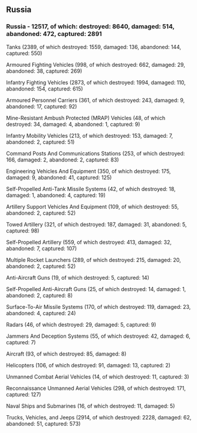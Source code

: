 
 
 ## Russia
 
 ### Russia - 12517, of which: destroyed: 8640, damaged: 514, abandoned: 472, captured: 2891

 

 

 Tanks (2389, of which destroyed: 1559, damaged: 136, abandoned: 144, captured: 550)

 Armoured Fighting Vehicles (998, of which destroyed: 662, damaged: 29, abandoned: 38, captured: 269)

 Infantry Fighting Vehicles (2873, of which destroyed: 1994, damaged: 110, abandoned: 154, captured: 615)

 Armoured Personnel Carriers (361, of which destroyed: 243, damaged: 9, abandoned: 17, captured: 92)

 Mine-Resistant Ambush Protected (MRAP) Vehicles (48, of which destroyed: 34, damaged: 4, abandoned: 1, captured: 9)

 Infantry Mobility Vehicles (213, of which destroyed: 153, damaged: 7, abandoned: 2, captured: 51)

 Command Posts And Communications Stations (253, of which destroyed: 166, damaged: 2, abandoned: 2, captured: 83)

 Engineering Vehicles And Equipment (350, of which destroyed: 175, damaged: 9, abandoned: 41, captured: 125)

 Self-Propelled Anti-Tank Missile Systems (42, of which destroyed: 18, damaged: 1, abandoned: 4, captured: 19)

 Artillery Support Vehicles And Equipment (109, of which destroyed: 55, abandoned: 2, captured: 52)

 Towed Artillery (321, of which destroyed: 187, damaged: 31, abandoned: 5, captured: 98)

 Self-Propelled Artillery (559, of which destroyed: 413, damaged: 32, abandoned: 7, captured: 107)

 Multiple Rocket Launchers (289, of which destroyed: 215, damaged: 20, abandoned: 2, captured: 52)

 Anti-Aircraft Guns (19, of which destroyed: 5, captured: 14)

 Self-Propelled Anti-Aircraft Guns (25, of which destroyed: 14, damaged: 1, abandoned: 2, captured: 8)

 Surface-To-Air Missile Systems (170, of which destroyed: 119, damaged: 23, abandoned: 4, captured: 24)

 Radars (46, of which destroyed: 29, damaged: 5, captured: 9)

 Jammers And Deception Systems (55, of which destroyed: 42, damaged: 6, captured: 7)

 Aircraft (93, of which destroyed: 85, damaged: 8)

 Helicopters (106, of which destroyed: 91, damaged: 13, captured: 2)

 Unmanned Combat Aerial Vehicles (14, of which destroyed: 11, captured: 3)

 Reconnaissance Unmanned Aerial Vehicles (298, of which destroyed: 171, captured: 127)

 Naval Ships and Submarines (16, of which destroyed: 11, damaged: 5)

 Trucks, Vehicles, and Jeeps (2914, of which destroyed: 2228, damaged: 62, abandoned: 51, captured: 573)

